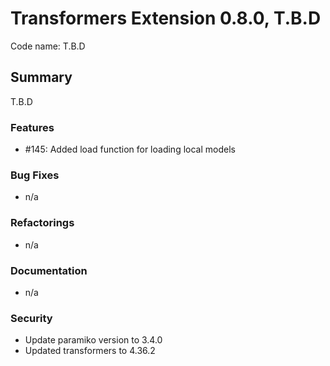 # Transformers Extension 0.8.0, T.B.D

Code name: T.B.D


## Summary

T.B.D

### Features

 - #145: Added load function for loading local models

### Bug Fixes

 - n/a

### Refactorings

 - n/a

### Documentation

 - n/a

### Security 
  - Update paramiko version to 3.4.0
  - Updated transformers to 4.36.2